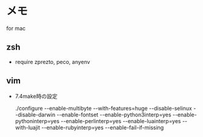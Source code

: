 メモ
====

for mac

zsh
---

- require zprezto, peco, anyenv



vim
---

- 7.4make時の設定

    ./configure --enable-multibyte --with-features=huge --disable-selinux --disable-darwin --enable-fontset --enable-python3interp=yes --enable-pythoninterp=yes --enable-perlinterp=yes --enable-luainterp=yes --with-luajit --enable-rubyinterp=yes --enable-fail-if-missing
